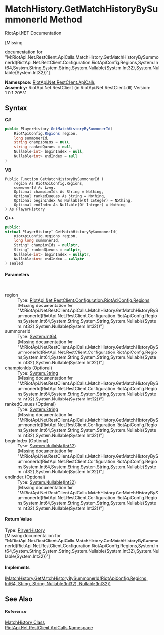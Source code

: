 # MatchHistory.GetMatchHistoryBySummonerId Method 
RiotApi.NET Documentation 

\[Missing <summary> documentation for "M:RiotApi.Net.RestClient.ApiCalls.MatchHistory.GetMatchHistoryBySummonerId(RiotApi.Net.RestClient.Configuration.RiotApiConfig.Regions,System.Int64,System.String,System.String,System.Nullable{System.Int32},System.Nullable{System.Int32})"\]

**Namespace:**&nbsp;<a href="ce503962-9d76-4097-585e-86aa8997f5c3">RiotApi.Net.RestClient.ApiCalls</a><br />**Assembly:**&nbsp;RiotApi.Net.RestClient (in RiotApi.Net.RestClient.dll) Version: 1.0.1.20531

## Syntax

**C#**<br />
``` C#
public PlayerHistory GetMatchHistoryBySummonerId(
	RiotApiConfig.Regions region,
	long summonerId,
	string championIds = null,
	string rankedQueues = null,
	Nullable<int> beginIndex = null,
	Nullable<int> endIndex = null
)
```

**VB**<br />
``` VB
Public Function GetMatchHistoryBySummonerId ( 
	region As RiotApiConfig.Regions,
	summonerId As Long,
	Optional championIds As String = Nothing,
	Optional rankedQueues As String = Nothing,
	Optional beginIndex As Nullable(Of Integer) = Nothing,
	Optional endIndex As Nullable(Of Integer) = Nothing
) As PlayerHistory
```

**C++**<br />
``` C++
public:
virtual PlayerHistory^ GetMatchHistoryBySummonerId(
	RiotApiConfig.Regions region, 
	long long summonerId, 
	String^ championIds = nullptr, 
	String^ rankedQueues = nullptr, 
	Nullable<int> beginIndex = nullptr, 
	Nullable<int> endIndex = nullptr
) sealed
```


#### Parameters
&nbsp;<dl><dt>region</dt><dd>Type: <a href="4d977124-7072-aed6-d4c3-44de17e37ee2">RiotApi.Net.RestClient.Configuration.RiotApiConfig.Regions</a><br />\[Missing <param name="region"/> documentation for "M:RiotApi.Net.RestClient.ApiCalls.MatchHistory.GetMatchHistoryBySummonerId(RiotApi.Net.RestClient.Configuration.RiotApiConfig.Regions,System.Int64,System.String,System.String,System.Nullable{System.Int32},System.Nullable{System.Int32})"\]</dd><dt>summonerId</dt><dd>Type: <a href="http://msdn2.microsoft.com/en-us/library/6yy583ek" target="_blank">System.Int64</a><br />\[Missing <param name="summonerId"/> documentation for "M:RiotApi.Net.RestClient.ApiCalls.MatchHistory.GetMatchHistoryBySummonerId(RiotApi.Net.RestClient.Configuration.RiotApiConfig.Regions,System.Int64,System.String,System.String,System.Nullable{System.Int32},System.Nullable{System.Int32})"\]</dd><dt>championIds (Optional)</dt><dd>Type: <a href="http://msdn2.microsoft.com/en-us/library/s1wwdcbf" target="_blank">System.String</a><br />\[Missing <param name="championIds"/> documentation for "M:RiotApi.Net.RestClient.ApiCalls.MatchHistory.GetMatchHistoryBySummonerId(RiotApi.Net.RestClient.Configuration.RiotApiConfig.Regions,System.Int64,System.String,System.String,System.Nullable{System.Int32},System.Nullable{System.Int32})"\]</dd><dt>rankedQueues (Optional)</dt><dd>Type: <a href="http://msdn2.microsoft.com/en-us/library/s1wwdcbf" target="_blank">System.String</a><br />\[Missing <param name="rankedQueues"/> documentation for "M:RiotApi.Net.RestClient.ApiCalls.MatchHistory.GetMatchHistoryBySummonerId(RiotApi.Net.RestClient.Configuration.RiotApiConfig.Regions,System.Int64,System.String,System.String,System.Nullable{System.Int32},System.Nullable{System.Int32})"\]</dd><dt>beginIndex (Optional)</dt><dd>Type: <a href="http://msdn2.microsoft.com/en-us/library/b3h38hb0" target="_blank">System.Nullable</a>(<a href="http://msdn2.microsoft.com/en-us/library/td2s409d" target="_blank">Int32</a>)<br />\[Missing <param name="beginIndex"/> documentation for "M:RiotApi.Net.RestClient.ApiCalls.MatchHistory.GetMatchHistoryBySummonerId(RiotApi.Net.RestClient.Configuration.RiotApiConfig.Regions,System.Int64,System.String,System.String,System.Nullable{System.Int32},System.Nullable{System.Int32})"\]</dd><dt>endIndex (Optional)</dt><dd>Type: <a href="http://msdn2.microsoft.com/en-us/library/b3h38hb0" target="_blank">System.Nullable</a>(<a href="http://msdn2.microsoft.com/en-us/library/td2s409d" target="_blank">Int32</a>)<br />\[Missing <param name="endIndex"/> documentation for "M:RiotApi.Net.RestClient.ApiCalls.MatchHistory.GetMatchHistoryBySummonerId(RiotApi.Net.RestClient.Configuration.RiotApiConfig.Regions,System.Int64,System.String,System.String,System.Nullable{System.Int32},System.Nullable{System.Int32})"\]</dd></dl>

#### Return Value
Type: <a href="c74d32c5-b91e-58ca-44e6-16af767f83f4">PlayerHistory</a><br />\[Missing <returns> documentation for "M:RiotApi.Net.RestClient.ApiCalls.MatchHistory.GetMatchHistoryBySummonerId(RiotApi.Net.RestClient.Configuration.RiotApiConfig.Regions,System.Int64,System.String,System.String,System.Nullable{System.Int32},System.Nullable{System.Int32})"\]

#### Implements
<a href="fc12dace-75d5-fde7-f433-680c0926d626">IMatchHistory.GetMatchHistoryBySummonerId(RiotApiConfig.Regions, Int64, String, String, Nullable(Int32), Nullable(Int32))</a><br />

## See Also


#### Reference
<a href="b8926039-79dd-8753-00b0-54a65fa7f8d8">MatchHistory Class</a><br /><a href="ce503962-9d76-4097-585e-86aa8997f5c3">RiotApi.Net.RestClient.ApiCalls Namespace</a><br />